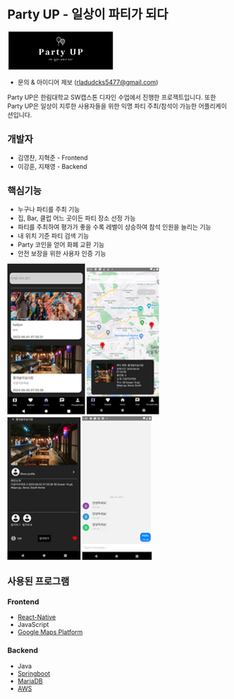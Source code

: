 # Party UP - 일상이 파티가 되다
![bannerLogo.PNG](./assets/bannerLogo.PNG) 

- 문의 & 아이디어 제보 (<rladudcks5477@gmail.com>)

Party UP은 한림대학교 SW캡스톤 디자인 수업에서 진행한 프로젝트입니다. 또한 Party UP은 일상이 지루한 사용자들을 위한 익명 파티 주최/참석이 가능한 어플리케이션입니다.


## 개발자
- 김영찬, 지혁준 - Frontend
- 이강훈, 지채영 - Backend

## 핵심기능
- 누구나 파티를 주최 기능
- 집, Bar, 클럽 어느 곳이든 파티 장소 선정 가능
- 파티를 주최하여 평가가 좋을 수록 레벨이 상승하여 참석 인원을 늘리는 기능
- 내 위치 기준 파티 검색 기능
- Party 코인을 얻어 화폐 교환 기능
- 안전 보장을 위한 사용자 인증 기능

![homeUI](./assets/homeUI.PNG) ![mapUI](./assets/mapUI.PNG) ![enterUI](./assets/enterUI.PNG) ![chatUI.PNG](./assets/chatUI.PNG)

## 사용된 프로그램
### Frontend
- [React-Native](https://reactnative.dev/)
- JavaScript
- [Google Maps Platform](https://developers.google.com/maps?hl=ko)
### Backend
- Java
- [Springboot](https://spring.io/projects/spring-boot)
- [MariaDB](https://mariadb.org/)
- [AWS](https://aws.amazon.com/ko/free/?trk=fa2d6ba3-df80-4d24-a453-bf30ad163af9&sc_channel=ps&ef_id=Cj0KCQjw4NujBhC5ARIsAF4Iv6fxjgIEQiL0NKN6kqftH1qaLBvA8uE0Wqf3yhbgC6V9We2rqcbLYF4aAga5EALw_wcB:G:s&s_kwcid=AL!4422!3!563761819834!e!!g!!aws!15286221779!129400439466)